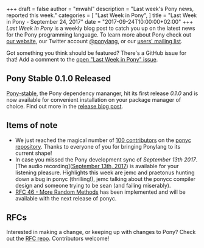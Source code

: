 +++
draft = false
author = "mwahl"
description = "Last week's Pony news, reported this week."
categories = [
    "Last Week in Pony",
]
title = "Last Week in Pony - September 24, 2017"
date = "2017-09-24T10:00:00+02:00"
+++
_Last Week In Pony_ is a weekly blog post to catch you up on the latest news for the Pony programming language. To learn more about Pony check out [our website](ponylang.io), our Twitter account [@ponylang](https://twitter.com/ponylang), or our [users' mailing list](https://pony.groups.io/g/user). 

Got something you think should be featured? There's a GitHub issue for that! Add a comment to the [open "Last Week in Pony" issue](https://github.com/ponylang/ponylang.github.io/issues?q=is%3Aissue+is%3Aopen+label%3Alast-week-in-pony).
<!--more-->

## Pony Stable 0.1.0 Released

[Pony-stable](https://github.com/ponylang/pony-stable), the Pony dependency mananger, hit its first release *0.1.0* and is now available for convenient installation on your package manager of choice. Find out more in the [release blog post](https://www.ponylang.io/blog/2017/09/pony-stable-0.1.0-released/).


## Items of note

- We just reached the magical number of [100 contributors](https://github.com/ponylang/ponyc/graphs/contributors) on the [ponyc repository](https://github.com/ponylang/ponyc). Thanks to everyone of you for bringing Ponylang to its current shape!
- In case you missed the Pony development sync of *September 13th 2017*. [The audio recording]([September 13th, 2017](https//pony.groups.io/g/dev/files/Pony%20Sync/2017_09_20)) is available for your listening pleasure. Highlights this week are jemc and praetonus hunting down a bug in ponyc (thrilling!), jemc talking about the ponycc compiler design and someone trying to be sean (and failing miserably).
- [RFC 46 - More Random Methods](https://github.com/ponylang/rfcs/blob/master/text/0046-more-random-methods.md) has been implemented and will be available with the next release of ponyc.

## RFCs

Interested in making a change, or keeping up with changes to Pony? Check out the [RFC repo](https://github.com/ponylang/rfcs). Contributors welcome!
